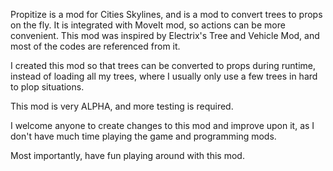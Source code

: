 Propitize is a mod for Cities Skylines, and is a mod to convert trees to props on the fly. It is integrated with MoveIt mod, so actions can be more convenient. This mod was inspired by Electrix's Tree and Vehicle Mod, and most of the codes are referenced from it.

I created this mod so that trees can be converted to props during runtime, instead of loading all my trees, where I usually only use a few trees in hard to plop situations.

This mod is very ALPHA, and more testing is required.

I welcome anyone to create changes to this mod and improve upon it, as I don't have much time playing the game and programming mods.

Most importantly, have fun playing around with this mod.
